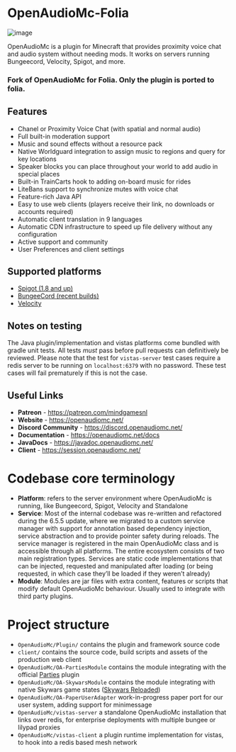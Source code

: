 # OpenAudioMc-Folia
![image](https://github.com/user-attachments/assets/9a35d8e7-b4a0-4c78-9a51-56be58ec9e9e)

OpenAudioMc is a plugin for Minecraft that provides proximity voice chat and audio system without needing mods. It works on servers running Bungeecord, Velocity, Spigot, and more.

### Fork of OpenAudioMc for Folia. Only the plugin is ported to folia.

## Features

- Chanel or Proximity Voice Chat (with spatial and normal audio)
- Full built-in moderation support
- Music and sound effects without a resource pack
- Native Worldguard integration to assign music to regions and query for key locations
- Speaker blocks you can place throughout your world to add audio in special places
- Built-in TrainCarts hook to adding on-board music for rides
- LiteBans support to synchronize mutes with voice chat
- Feature-rich Java API
- Easy to use web clients (players receive their link, no downloads or accounts required)
- Automatic client translation in 9 languages
- Automatic CDN infrastructure to speed up file delivery without any configuration
- Active support and community
- User Preferences and client settings

## Supported platforms
- [Spigot (1.8 and up)](https://www.spigotmc.org/resources/openaudiomc-open-source-audio-client.30691/ "Spigot Plugin Page")
- [BungeeCord (recent builds)](https://www.spigotmc.org/resources/openaudiomc-open-source-audio-client.30691/ "Spigot Plugin Page")
- [Velocity](https://www.spigotmc.org/resources/openaudiomc-open-source-audio-client.30691/ "Spigot Plugin Page")

## Notes on testing
The Java plugin/implementation and vistas platforms come bundled with gradle unit tests. All tests *must* pass before pull requests can definitively be reviewed.
Please note that the test for `vistas-server` test cases require a redis server to be running on `localhost:6379` with no password. These test cases will fail prematurely if this is not the case.

## Useful Links
* **Patreon** - <https://patreon.com/mindgamesnl>
* **Website** - <https://openaudiomc.net/>
* **Discord Community** - <https://discord.openaudiomc.net/>
* **Documentation** - <https://openaudiomc.net/docs>
* **JavaDocs** - <https://javadoc.openaudiomc.net/>
* **Client** - <https://session.openaudiomc.net/>

# Codebase core terminology
- **Platform**: refers to the server environment where OpenAudioMc is running, like Bungeecord, Spigot, Velocity and Standalone
- **Service**: Most of the internal codebase was re-written and refactored during the 6.5.5 update, where we migrated to a custom service manager with support for annotation based dependency injection, service abstraction and to provide pointer safety during reloads.
  The service manager is registered in the main OpenAudioMc class and is accessible through all platforms. The entire ecosystem consists of two main registration types. Services are static code implementations that can be injected, requested and manipulated after loading (or being requested, in which case they’ll be loaded if they weren’t already)
- **Module**: Modules are jar files with extra content, features or scripts that modify default OpenAudioMc behaviour. Usually used to integrate with third party plugins.

# Project structure
- `OpenAudioMc/Plugin/` contains the plugin and framework source code
- `client/` contains the source code, build scripts and assets of the production web client
- `OpenAudioMc/OA-PartiesModule` contains the module integrating with the official [Parties](https://www.spigotmc.org/resources/parties-an-advanced-parties-manager.3709/) plugin
- `OpenAudioMc/OA-SkywarsModule` contains the module integrating with native Skywars game states ([Skywars Reloaded](https://github.com/lukasvdgaag/SkyWarsReloaded))
- `OpenAudioMc/OA-PaperUserAdapter` work-in-progress paper port for our user system, adding support for minimessage
- `OpenAudioMc/vistas-server` a standalone OpenAudioMc installation that links over redis, for enterprise deployments with multiple bungee or lilypad proxies
- `OpenAudioMc/vistas-client` a plugin runtime implementation for vistas, to hook into a redis based mesh network
